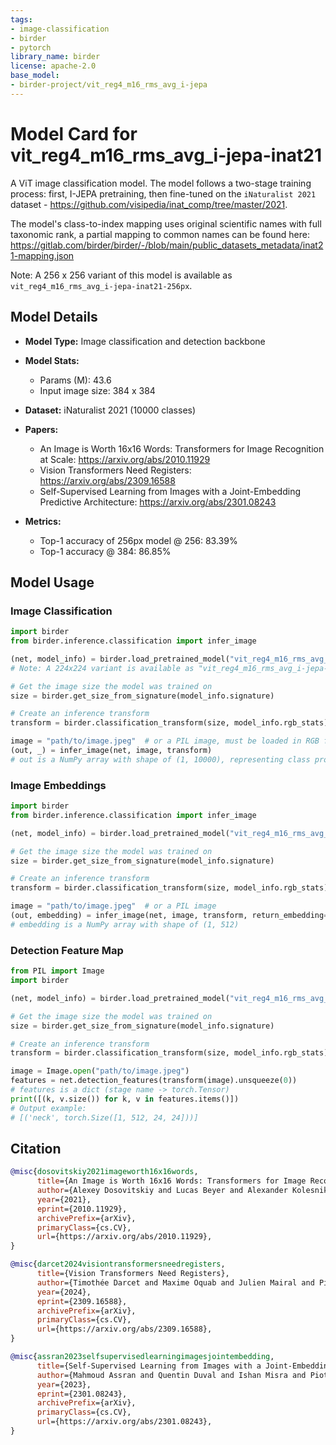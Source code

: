 ```yaml
---
tags:
- image-classification
- birder
- pytorch
library_name: birder
license: apache-2.0
base_model:
- birder-project/vit_reg4_m16_rms_avg_i-jepa
---
```


# Model Card for vit_reg4_m16_rms_avg_i-jepa-inat21

A ViT image classification model. The model follows a two-stage training process: first, I-JEPA pretraining, then fine-tuned on the `iNaturalist 2021` dataset - <https://github.com/visipedia/inat_comp/tree/master/2021>.

The model's class-to-index mapping uses original scientific names with full taxonomic rank,
a partial mapping to common names can be found here: <https://gitlab.com/birder/birder/-/blob/main/public_datasets_metadata/inat21-mapping.json>

Note: A 256 x 256 variant of this model is available as `vit_reg4_m16_rms_avg_i-jepa-inat21-256px`.

## Model Details

- **Model Type:** Image classification and detection backbone
- **Model Stats:**
    - Params (M): 43.6
    - Input image size: 384 x 384
- **Dataset:** iNaturalist 2021 (10000 classes)

- **Papers:**
    - An Image is Worth 16x16 Words: Transformers for Image Recognition at Scale: <https://arxiv.org/abs/2010.11929>
    - Vision Transformers Need Registers: <https://arxiv.org/abs/2309.16588>
    - Self-Supervised Learning from Images with a Joint-Embedding Predictive Architecture: <https://arxiv.org/abs/2301.08243>

- **Metrics:**
    - Top-1 accuracy of 256px model @ 256: 83.39%
    - Top-1 accuracy @ 384: 86.85%

## Model Usage

### Image Classification

```python
import birder
from birder.inference.classification import infer_image

(net, model_info) = birder.load_pretrained_model("vit_reg4_m16_rms_avg_i-jepa-inat21", inference=True)
# Note: A 224x224 variant is available as "vit_reg4_m16_rms_avg_i-jepa-inat21-256px"

# Get the image size the model was trained on
size = birder.get_size_from_signature(model_info.signature)

# Create an inference transform
transform = birder.classification_transform(size, model_info.rgb_stats)

image = "path/to/image.jpeg"  # or a PIL image, must be loaded in RGB format
(out, _) = infer_image(net, image, transform)
# out is a NumPy array with shape of (1, 10000), representing class probabilities.
```

### Image Embeddings

```python
import birder
from birder.inference.classification import infer_image

(net, model_info) = birder.load_pretrained_model("vit_reg4_m16_rms_avg_i-jepa-inat21", inference=True)

# Get the image size the model was trained on
size = birder.get_size_from_signature(model_info.signature)

# Create an inference transform
transform = birder.classification_transform(size, model_info.rgb_stats)

image = "path/to/image.jpeg"  # or a PIL image
(out, embedding) = infer_image(net, image, transform, return_embedding=True)
# embedding is a NumPy array with shape of (1, 512)
```

### Detection Feature Map

```python
from PIL import Image
import birder

(net, model_info) = birder.load_pretrained_model("vit_reg4_m16_rms_avg_i-jepa-inat21", inference=True)

# Get the image size the model was trained on
size = birder.get_size_from_signature(model_info.signature)

# Create an inference transform
transform = birder.classification_transform(size, model_info.rgb_stats)

image = Image.open("path/to/image.jpeg")
features = net.detection_features(transform(image).unsqueeze(0))
# features is a dict (stage name -> torch.Tensor)
print([(k, v.size()) for k, v in features.items()])
# Output example:
# [('neck', torch.Size([1, 512, 24, 24]))]
```

## Citation

```bibtex
@misc{dosovitskiy2021imageworth16x16words,
      title={An Image is Worth 16x16 Words: Transformers for Image Recognition at Scale},
      author={Alexey Dosovitskiy and Lucas Beyer and Alexander Kolesnikov and Dirk Weissenborn and Xiaohua Zhai and Thomas Unterthiner and Mostafa Dehghani and Matthias Minderer and Georg Heigold and Sylvain Gelly and Jakob Uszkoreit and Neil Houlsby},
      year={2021},
      eprint={2010.11929},
      archivePrefix={arXiv},
      primaryClass={cs.CV},
      url={https://arxiv.org/abs/2010.11929},
}

@misc{darcet2024visiontransformersneedregisters,
      title={Vision Transformers Need Registers},
      author={Timothée Darcet and Maxime Oquab and Julien Mairal and Piotr Bojanowski},
      year={2024},
      eprint={2309.16588},
      archivePrefix={arXiv},
      primaryClass={cs.CV},
      url={https://arxiv.org/abs/2309.16588},
}

@misc{assran2023selfsupervisedlearningimagesjointembedding,
      title={Self-Supervised Learning from Images with a Joint-Embedding Predictive Architecture},
      author={Mahmoud Assran and Quentin Duval and Ishan Misra and Piotr Bojanowski and Pascal Vincent and Michael Rabbat and Yann LeCun and Nicolas Ballas},
      year={2023},
      eprint={2301.08243},
      archivePrefix={arXiv},
      primaryClass={cs.CV},
      url={https://arxiv.org/abs/2301.08243},
}
```
